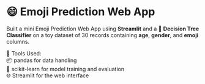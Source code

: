 # 😄 Emoji Prediction Web App

Built a mini  Emoji Prediction Web App using **Streamlit** and a 🌳 **Decision Tree Classifier** on a toy dataset of 30 records containing **age**, **gender**, and **emoji** columns.

🧰 Tools Used:  
📦 pandas for data handling  
🤖 scikit-learn for model training and evaluation  
🌐 Streamlit for the web interface
